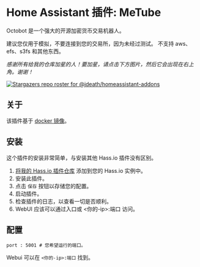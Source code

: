 # Home Assistant 插件: MeTube

Octobot 是一个强大的开源加密货币交易机器人。

建议您仅用于模拟，不要连接到您的交易所，因为未经过测试。 不支持 aws、efs、s3fs 和其他东西。


_感谢所有给我的仓库加星的人！要加星，请点击下方图片，然后它会出现在右上角。谢谢！_

[![Stargazers repo roster for @jdeath/homeassistant-addons](https://reporoster.com/stars/jdeath/homeassistant-addons)](https://github.com/jdeath/homeassistant-addons/stargazers)

## 关于

该插件基于 [docker 镜像](https://www.octobot.cloud/en/guides/octobot-installation/install-octobot-with-docker-video)。

## 安装

这个插件的安装非常简单，与安装其他 Hass.io 插件没有区别。

1. [将我的 Hass.io 插件仓库][repository] 添加到您的 Hass.io 实例中。
1. 安装此插件。
1. 点击 `保存` 按钮以存储您的配置。
1. 启动插件。
1. 检查插件的日志，以查看一切是否顺利。
1. WebUI 应该可以通过入口或 <你的-ip>:端口 访问。

## 配置

```
port : 5001 # 您希望运行的端口。
```

Webui 可以在 `<你的-ip>:端口` 找到。

[repository]: https://github.com/jdeath/homeassistant-addons